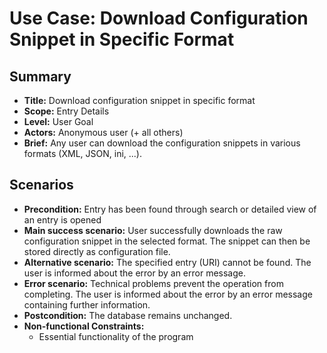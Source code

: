 # Use Case: Download Configuration Snippet in Specific Format

## Summary

- **Title:** Download configuration snippet in specific format
- **Scope:** Entry Details
- **Level:** User Goal
- **Actors:** Anonymous user (+ all others)
- **Brief:** Any user can download the configuration snippets in various formats (XML, JSON, ini, ...).

## Scenarios

- **Precondition:** Entry has been found through search or detailed view of an entry is opened
- **Main success scenario:** User successfully downloads the raw configuration snippet in the selected format. The snippet can then be stored directly as configuration file.
- **Alternative scenario:** The specified entry (URI) cannot be found. The user is informed about the error by an error message.
- **Error scenario:** Technical problems prevent the operation from completing. The user is informed about the error by an error message containing further information.
- **Postcondition:** The database remains unchanged.
- **Non-functional Constraints:**
  - Essential functionality of the program
